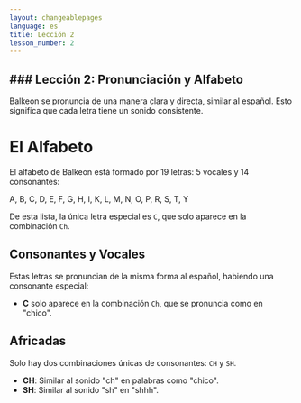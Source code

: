 ```yaml
---
layout: changeablepages
language: es
title: Lección 2
lesson_number: 2
---
```


## ### Lección 2: Pronunciación y Alfabeto

Balkeon se pronuncia de una manera clara y directa, similar al español. Esto significa que cada letra tiene un sonido consistente.

# El Alfabeto
El alfabeto de Balkeon está formado por 19 letras: 5 vocales y 14 consonantes:

A, B, C, D, E, F, G, H, I, K, L, M, N, O, P, R, S, T, Y

De esta lista, la única letra especial es `C`, que solo aparece en la combinación `Ch`.

## Consonantes y Vocales
Estas letras se pronuncian de la misma forma al español, habiendo una consonante especial:
- **C** solo aparece en la combinación `Ch`, que se pronuncia como en "chico".

## Africadas
Solo hay dos combinaciones únicas de consonantes: `CH` y `SH`.
- **CH**: Similar al sonido "ch" en palabras como "chico".
- **SH**: Similar al sonido "sh" en "shhh".
